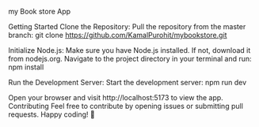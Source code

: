 my Book store App


Getting Started
Clone the Repository:
Pull the repository from the master branch:
git clone https://github.com/KamalPurohit/mybookstore.git

Initialize Node.js:
Make sure you have Node.js installed. If not, download it from nodejs.org.
Navigate to the project directory in your terminal and run:
npm install

Run the Development Server:
Start the development server:
npm run dev

Open your browser and visit http://localhost:5173 to view the app.
Contributing
Feel free to contribute by opening issues or submitting pull requests. Happy coding! 🚀

